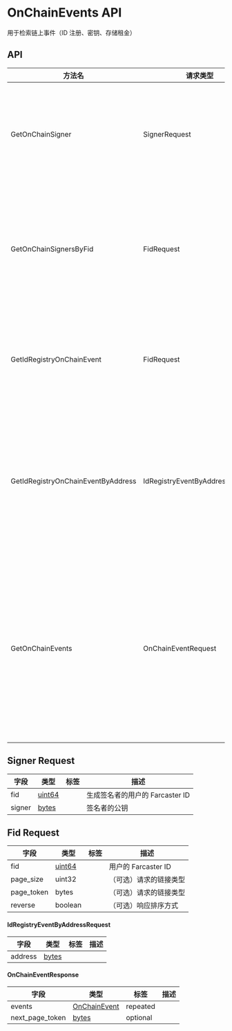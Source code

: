 # OnChainEvents API

用于检索链上事件（ID 注册、密钥、存储租金）

## API

| 方法名                             | 请求类型                        | 响应类型             | 描述                                                                      |
| ---------------------------------- | ------------------------------- | -------------------- | ------------------------------------------------------------------------- |
| GetOnChainSigner                   | SignerRequest                   | OnChainEvent         | 返回指定 Fid 的活跃签名者对应的链上事件                                   |
| GetOnChainSignersByFid             | FidRequest                      | OnChainEventResponse | 返回指定 Fid 所有活跃账户密钥（签名者）的添加事件                         |
| GetIdRegistryOnChainEvent          | FidRequest                      | OnChainEvent         | 返回指定 fid 最近一次的注册/转移链上事件                                  |
| GetIdRegistryOnChainEventByAddress | IdRegistryEventByAddressRequest | OnChainEvent         | 根据地址返回注册/转移事件（如果存在），可用于通过地址查找 fid             |
| GetOnChainEvents                   | OnChainEventRequest             | OnChainEventResponse | 返回指定 Fid 按类型过滤的所有链上事件（包括非活跃密钥和已过期的租金事件） |

## Signer Request

| 字段   | 类型        | 标签 | 描述                            |
| ------ | ----------- | ---- | ------------------------------- |
| fid    | [uint64](#) |      | 生成签名者的用户的 Farcaster ID |
| signer | [bytes](#)  |      | 签名者的公钥                    |

## Fid Request

| 字段       | 类型        | 标签 | 描述                   |
| ---------- | ----------- | ---- | ---------------------- |
| fid        | [uint64](#) |      | 用户的 Farcaster ID    |
| page_size  | uint32      |      | （可选）请求的链接类型 |
| page_token | bytes       |      | （可选）请求的链接类型 |
| reverse    | boolean     |      | （可选）响应排序方式   |

#### IdRegistryEventByAddressRequest

| 字段    | 类型            | 标签 | 描述 |
| ------- | --------------- | ---- | ---- |
| address | [bytes](#bytes) |      |      |

#### OnChainEventResponse

| 字段            | 类型                          | 标签     | 描述 |
| --------------- | ----------------------------- | -------- | ---- |
| events          | [OnChainEvent](#onchainevent) | repeated |      |
| next_page_token | [bytes](#bytes)               | optional |      |
